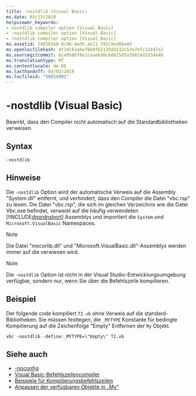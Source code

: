 ```yaml
---
title: -nostdlib (Visual Basic)
ms.date: 03/13/2018
helpviewer_keywords:
- nostdlib compiler option [Visual Basic]
- -nostdlib compiler option [Visual Basic]
- /nostdlib compiler option [Visual Basic]
ms.assetid: 140381b8-dc96-4ad5-ae11-792c9ed0be4d
ms.openlocfilehash: 4f3dc61a6e78b0fb2135d4132c53e7efc22447a2
ms.sourcegitcommit: bce0586f0cccaae6d6cbd625d5a7b824d1d3de4b
ms.translationtype: MT
ms.contentlocale: de-DE
ms.lasthandoff: 04/02/2019
ms.locfileid: "58814991"
---
```

# <a name="-nostdlib-visual-basic"></a>-nostdlib (Visual Basic)
Bewirkt, dass den Compiler nicht automatisch auf die Standardbibliotheken verweisen.  
  
## <a name="syntax"></a>Syntax  
  
```  
-nostdlib  
```  
  
## <a name="remarks"></a>Hinweise  
 Die `-nostdlib` Option wird der automatische Verweis auf die Assembly "System.dll" entfernt, und verhindert, dass den Compiler die Datei "vbc.rsp" zu lesen. Die Datei "vbc.rsp", die sich im gleichen Verzeichnis wie die Datei Vbc.exe befindet, verweist auf die häufig verwendeten [!INCLUDE[dnprdnshort](~/includes/dnprdnshort-md.md)] Assemblys und importiert die `System` und `Microsoft.VisualBasic` Namespaces.  
  
> [!NOTE]
>  Die Datei "mscorlib.dll" und "Microsoft.VisualBasic.dll"-Assemblys werden immer auf die verwiesen wird.  
  
> [!NOTE]
>  Die `-nostdlib` Option ist nicht in der Visual Studio-Entwicklungsumgebung verfügbar, sondern nur, wenn Sie über die Befehlszeile kompilieren.  
  
## <a name="example"></a>Beispiel  
 Der folgende code kompiliert `T2.vb` ohne Verweis auf die standard-Bibliotheken. Sie müssen festlegen, die `_MYTYPE` Konstante für bedingte Kompilierung auf die Zeichenfolge "Empty" Entfernen der `My` Objekt.  
  
```console
vbc -nostdlib -define:_MYTYPE=\"Empty\" T2.vb  
```  
  
## <a name="see-also"></a>Siehe auch

- [-noconfig](../../../visual-basic/reference/command-line-compiler/noconfig.md)
- [Visual Basic-Befehlszeilencompiler](../../../visual-basic/reference/command-line-compiler/index.md)
- [Beispiele für Kompilierungsbefehlszeilen](../../../visual-basic/reference/command-line-compiler/sample-compilation-command-lines.md)
- [Anpassen der verfügbaren Objekte in „My“](../../../visual-basic/developing-apps/customizing-extending-my/customizing-which-objects-are-available-in-my.md)
